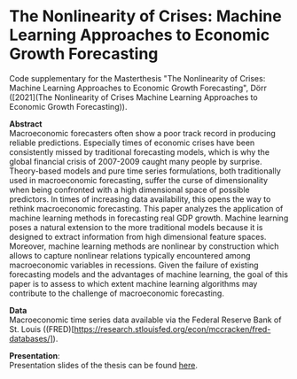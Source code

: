 # The Nonlinearity of Crises: Machine Learning Approaches to Economic Growth Forecasting
Code supplementary for the Masterthesis "The Nonlinearity of Crises: Machine Learning Approaches to Economic Growth Forecasting", Dörr ([2021](The Nonlinearity of Crises Machine Learning Approaches to Economic Growth Forecasting)).

**Abstract**<br/>
Macroeconomic forecasters often show a poor track record in producing reliable predictions. Especially times of economic crises have been consistently missed by traditional forecasting models, which is why the global financial crisis of 2007-2009 caught many people by surprise. Theory-based models and pure time series formulations, both traditionally used in macroeconomic forecasting, suffer the curse of dimensionality when being confronted with a high dimensional space of possible predictors. In times of increasing data availability, this opens the way to rethink macroeconomic forecasting. This paper analyzes the application of machine learning methods in forecasting real GDP growth. Machine learning poses a natural extension to the more traditional models because it is designed to extract information from high dimensional feature spaces. Moreover, machine learning methods are nonlinear by construction which allows to capture nonlinear relations typically encountered among macroeconomic variables in recessions. Given the failure of existing forecasting models and the advantages of machine learning, the goal of this paper is to assess to which extent machine learning algorithms may contribute to the challenge of macroeconomic forecasting.

**Data**<br/>
Macroeconomic time series data available via the Federal Reserve Bank of St. Louis ((FRED)[https://research.stlouisfed.org/econ/mccracken/fred-databases/]).

**Presentation**:<br/>
Presentation slides of the thesis can be found [here](https://raw.githack.com/julienOlivier3/DataFramework_EconomicCrises/main/pres.pdf).
